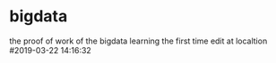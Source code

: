 # bigdata
the proof of work of the bigdata learning 
the first time edit at localtion #2019-03-22 14:16:32
